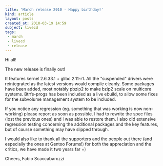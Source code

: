```yaml
---
title: 'March release 2010 - Happy birthday!'
kind: article
layout: posts
created_at: 2010-03-19 14:59
subject: livecd
tags:
 - march
 - livecd
 - release
---
```

Hi all!

The new release is finally out!

It features kernel 2.6.33.1 + glibc 2.11-r1. All the "suspended" drivers were reintegrated as the latest versions would compile cleanly. Some packages have been added, most notably pbzip2 to make bzip2 scale on multicore systems. Btrfs-progs has been included as a live ebuild, to allow some fixes for the subvolume management system to be included.

If you notice any regression (eg. something that was working is now non-working) please report as soon as possible. I had to rewrite the spec files (lost the previous ones) and I was able to restore them. I also did extensive regression testing concerning the additional packages and the key features, but of course something may have slipped through.

I would also like to thank all the supporters and the people out there (and especially the ones at Gentoo Forums!) for both the appreciation and the critics, we have made it two years far =)

Cheers,
Fabio Scaccabarozzi
